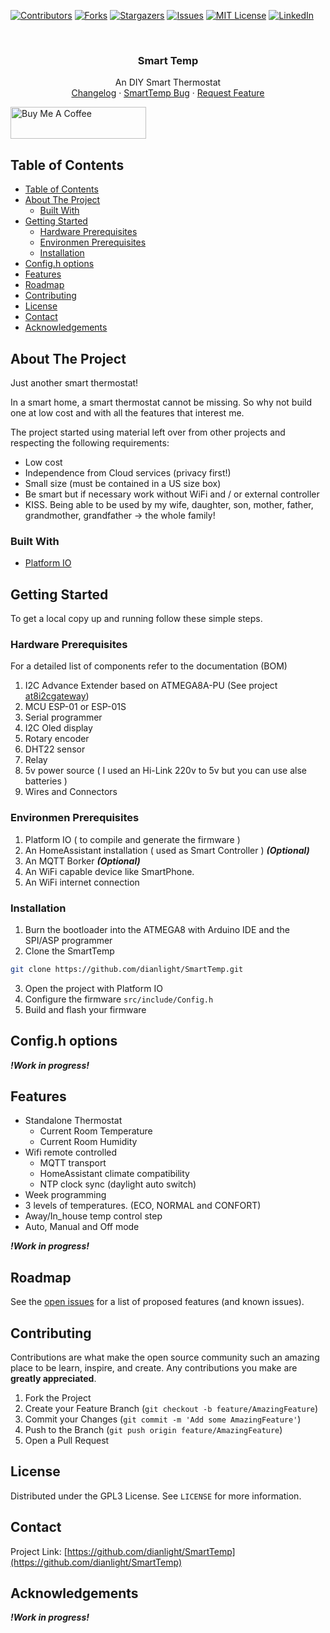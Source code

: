 <!--
*** Thanks for checking out this README Template. If you have a suggestion that would
*** make this better, please fork the repo and create a pull request or simply open
*** an issue with the tag "enhancement".
*** Thanks again! Now go create something AMAZING! :D
***
***
***
*** To avoid retyping too much info. Do a search and replace for the following:
*** github_username, repo, twitter_handle, email
-->





<!-- PROJECT SHIELDS -->
<!--
*** I'm using markdown "reference style" links for readability.
*** Reference links are enclosed in brackets [ ] instead of parentheses ( ).
*** See the bottom of this document for the declaration of the reference variables
*** for contributors-url, forks-url, etc. This is an optional, concise syntax you may use.
*** https://www.markdownguide.org/basic-syntax/#reference-style-links
-->
[![Contributors][contributors-shield]][contributors-url]
[![Forks][forks-shield]][forks-url]
[![Stargazers][stars-shield]][stars-url]
[![Issues][issues-shield]][issues-url]
[![MIT License][license-shield]][license-url]
[![LinkedIn][linkedin-shield]][linkedin-url]




<!-- PROJECT LOGO -->
<br />
<p align="center">
  <a href="https://github.com/dianlight/SmartTemp">
    <!--
    <img src="images/logo.png" alt="Logo" width="80" height="80">
    -->
  </a>

  <h3 align="center">Smart Temp</h3>

  <p align="center">
    An DIY Smart Thermostat
    <br />
    <!--
    <a href="https://github.com/dianlight/SmartTemp"><strong>Explore the docs »</strong></a>
    <br />
    <br />
    -->
    <a href="https://github.com/dianlight/SmartTemp/blob/master/CHANGELOG.md">Changelog</a>
    ·
    <a href="https://github.com/dianlight/SmartTemp/issues">SmartTemp Bug</a>
    ·
    <a href="https://github.com/dianlight/SmartTemp/issues">Request Feature</a>
  </p>
</p>

<!-- Donations -->

<a href="https://www.buymeacoffee.com/ypKZ2I0" target="_blank"><img src="https://cdn.buymeacoffee.com/buttons/default-orange.png" alt="Buy Me A Coffee" style="height: 51px !important;width: 217px !important;" ></a>


<!-- TABLE OF CONTENTS -->
## Table of Contents

- [Table of Contents](#table-of-contents)
- [About The Project](#about-the-project)
  - [Built With](#built-with)
- [Getting Started](#getting-started)
  - [Hardware Prerequisites](#hardware-prerequisites)
  - [Environmen Prerequisites](#environmen-prerequisites)
  - [Installation](#installation)
- [Config.h options](#configh-options)
- [Features](#features)
- [Roadmap](#roadmap)
- [Contributing](#contributing)
- [License](#license)
- [Contact](#contact)
- [Acknowledgements](#acknowledgements)



<!-- ABOUT THE PROJECT -->
## About The Project

<!-- [![Product Name Screen Shot][product-screenshot]](https://example.com) -->
Just another smart thermostat!

In a smart home, a smart thermostat cannot be missing. So why not build one at low cost and with all the features that interest me.

The project started using material left over from other projects and respecting the following requirements:

* Low cost
* Independence from Cloud services (privacy first!)
* Small size (must be contained in a US size box)
* Be smart but if necessary work without WiFi and / or external controller
* KISS. Being able to be used by my wife, daughter, son, mother, father, grandmother, grandfather -> the whole family!

### Built With

* [Platform IO]()


<!-- GETTING STARTED -->
## Getting Started

To get a local copy up and running follow these simple steps.

### Hardware Prerequisites

For a detailed list of components refer to the documentation (BOM)

1. I2C Advance Extender based on ATMEGA8A-PU (See project [at8i2cgateway](https://github.com/dianlight/a8i2cGateway))
2. MCU ESP-01 or ESP-01S
3. Serial programmer
4. I2C Oled display
5. Rotary encoder
6. DHT22 sensor
7. Relay 
8. 5v power source ( I used an Hi-Link 220v to 5v but you can use alse batteries )
9. Wires and Connectors 

### Environmen Prerequisites

1. Platform IO ( to compile and generate the firmware )
2. An HomeAssistant installation ( used as Smart Controller ) ___(Optional)___ 
3. An MQTT Borker ___(Optional)___
4. An WiFi capable device like SmartPhone.
5. An WiFi internet connection

### Installation
 
1. Burn the bootloader into the ATMEGA8 with Arduino IDE and the SPI/ASP programmer
2. Clone the SmartTemp
```sh
git clone https://github.com/dianlight/SmartTemp.git
```
3. Open the project with Platform IO
4. Configure the firmware 
```src/include/Config.h```
5. Build and flash your firmware


<!-- USAGE EXAMPLES -->
## Config.h options

***!Work in progress!***

<!-- FEATURES -->
## Features

* Standalone Thermostat
  * Current Room Temperature
  * Current Room Humidity
* Wifi remote controlled
  * MQTT transport
  * HomeAssistant climate compatibility
  * NTP clock sync (daylight auto switch)
* Week programming
* 3 levels of temperatures. (ECO, NORMAL and CONFORT)
* Away/In_house temp control step
* Auto, Manual and Off mode


***!Work in progress!***


<!-- ROADMAP -->
## Roadmap

See the [open issues](https://github.com/dianlight/SmartTemp/issues) for a list of proposed features (and known issues).

<!-- CONTRIBUTING -->
## Contributing

Contributions are what make the open source community such an amazing place to be learn, inspire, and create. Any contributions you make are **greatly appreciated**.

1. Fork the Project
2. Create your Feature Branch (`git checkout -b feature/AmazingFeature`)
3. Commit your Changes (`git commit -m 'Add some AmazingFeature'`)
4. Push to the Branch (`git push origin feature/AmazingFeature`)
5. Open a Pull Request



<!-- LICENSE -->
## License

Distributed under the GPL3 License. See `LICENSE` for more information.



<!-- CONTACT -->
## Contact

<!--
Your Name - [@twitter_handle](https://twitter.com/twitter_handle) - email
-->

Project Link: [https://github.com/dianlight/SmartTemp](https://github.com/dianlight/SmartTemp)



<!-- ACKNOWLEDGEMENTS -->
## Acknowledgements

***!Work in progress!***
<!--
* [RobTillaart](https://github.com/RobTillaart/) for the Arduino libraries
* [soligen2010](https://github.com/soligen2010/) for the ClickEncoder fork
  -->



<!-- MARKDOWN LINKS & IMAGES -->
<!-- https://www.markdownguide.org/basic-syntax/#reference-style-links -->
[contributors-shield]: https://img.shields.io/github/contributors/dianlight/SmartTemp.svg?style=flat-square
[contributors-url]: https://github.com/dianlight/SmartTemp/graphs/contributors
[forks-shield]: https://img.shields.io/github/forks/dianlight/SmartTemp.svg?style=flat-square
[forks-url]: https://github.com/dianlight/SmartTemp/network/members
[stars-shield]: https://img.shields.io/github/stars/dianlight/SmartTemp.svg?style=flat-square
[stars-url]: https://github.com/dianlight/SmartTemp/stargazers
[issues-shield]: https://img.shields.io/github/issues/dianlight/SmartTemp.svg?style=flat-square
[issues-url]: https://github.com/dianlight/SmartTemp/issues
[license-shield]: https://img.shields.io/github/license/dianlight/SmartTemp.svg?style=flat-square
[license-url]: https://github.com/dianlight/SmartTemp/blob/master/LICENSE
[linkedin-shield]: https://img.shields.io/badge/-LinkedIn-black.svg?style=flat-square&logo=linkedin&colorB=555
[linkedin-url]: https://www.linkedin.com/in/lucio-tarantino-8ab9a3/
[product-screenshot]: images/screenshot.png
[buy-me-a-coffe]: https://www.buymeacoffee.com/ypKZ2I0
